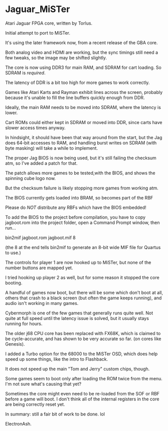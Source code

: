 # Jaguar_MiSTer

Atari Jaguar FPGA core, written by Torlus.

Initial attempt to port to MiSTer.

It's using the later framework now, from a recent release of the GBA core.

Both analog video and HDMI are working, but the sync timings still need a few tweaks, so the image may be shifted slightly.


The core is now using DDR3 for main RAM, and SDRAM for cart loading. So SDRAM is *required*.

The latency of DDR is a bit too high for more games to work correctly.

Games like Atari Karts and Rayman exhibit lines across the screen, probably because it's unable to fill the line buffers quickly enough from DDR.

Ideally, the main RAM needs to be moved into SDRAM, where the latency is lower.

Cart ROMs could either kept in SDRAM or moved into DDR, since carts have slower access times anyway.

In hindsight, it should have been that way around from the start, but the Jag does 64-bit accesses to RAM,
 and handling burst writes on SDRAM (with byte masking) will take a while to implement.


The proper Jag BIOS is now being used, but it's still failing the checksum atm, so I've added a patch for that.

The patch allows more games to be tested,with the BIOS, and shows the spinning cube logo now.

But the checksum failure is likely stopping more games from working atm.


The BIOS currently gets loaded into BRAM, so becomes part of the RBF

Please do *NOT* distribute any RBFs which have the BIOS embedded!


To add the BIOS to the project before compilation, you have to copy jagboot.rom into the project folder, open a Command Prompt window, 
then run...

bin2mif jagboot.rom jagboot.mif 8


(the 8 at the end tells bin2mif to generate an 8-bit wide MIF file for Quartus to use.)


The controls for player 1 are now hooked up to MiSTer, but none of the number buttons are mapped yet.

I tried hooking up player 2 as well, but for some reason it stopped the core booting.


A handful of games now boot, but there will be some which don't boot at all, others that crash to a black screen (but often the game keeps running),
 and audio isn't working in many games.
 
 
Cybermorph is one of the few games that generally runs quite well.
Not quite at full speed until the latency issue is solved, but it usually stays running for hours.


The older j68 CPU core has been replaced with FX68K, which is claimed to be cycle-accurate, and has shown to be very accurate so far.
(on cores like Genesis). 

I added a Turbo option for the 68000 to the MiSTer OSD, which does help speed up some things, like the intro to Flashback.

It does not speed up the main "Tom and Jerry" custom chips, though.



Some games seem to boot only after loading the ROM twice from the menu. I'm not sure what's causing that yet?

Sometimes the core might even need to be re-loaded from the SOF or RBF before a game will boot.
I don't think all of the internal registers in the core are being correctly reset yet.


In summary: still a fair bit of work to be done. lol

ElectronAsh.
